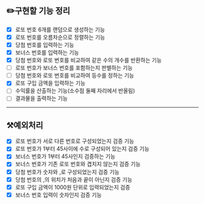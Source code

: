 ## ✏️구현할 기능 정리
- [x] 로또 번호 6개를 랜덤으로 생성하는 기능
- [x] 로또 번호를 오름차순으로 정렬하는 기능
- [x] 당첨 번호를 입력하는 기능
- [x] 보너스 번호를 입력하는 기능
- [x] 당첨 번호와 로또 번호를 비교하여 같은 수의 개수를 반환하는 기능
- [ ] 로또 번호가 보너스 번호를 포함하는지 판별하는 기능
- [ ] 당첨 번호와 로또 번호를 비교하여 등수를 정하는 기능
- [x] 로또 구입 금액을 입력하는 기능
- [ ] 수익률을 산출하는 기능(소수점 둘째 자리에서 반올림)
- [ ] 결과물을 출력하는 기능
---
## ⚒️예외처리
- [x] 로또 번호가 서로 다른 번호로 구성되었는지 검증 기능
- [x] 로또 번호가 1부터 45사이에 수로 구성되어 있는지 검증 기능
- [x] 보너스 번호가 1부터 45사인지 검증하는 기능
- [x] 보너스 번호가 기존 로또 번호와 겹치지 않는지 검증 기능
- [x] 당첨 번호가 숫자와 ,로 구성되었는지 검증 기능
- [x] 당첨 번호의 ,의 위치가 처음과 끝이 아닌지 검증 기능
- [x] 로또 구입 금액이 1000원 단위로 입력되었는지 검증
- [x] 보너스 번호 입력이 숫자인지 검증 기능